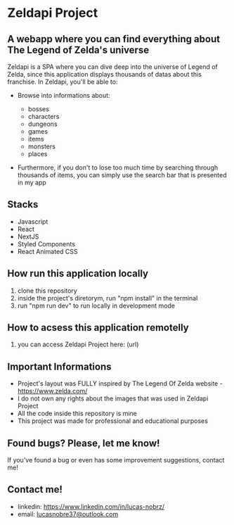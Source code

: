 # Zeldapi Project

## A webapp where you can find everything about The Legend of Zelda's universe

Zeldapi is a SPA where you can dive deep into the universe of Legend of Zelda, since this application displays thousands of datas about this franchise. In Zeldapi, you'll be able to:

- Browse into informations about:

  - bosses
  - characters
  - dungeons
  - games
  - items
  - monsters
  - places

- Furthermore, if you don't to lose too much time by searching through thousands of items, you can simply use the search bar that is presented in my app

## Stacks

- Javascript
- React
- NextJS
- Styled Components
- React Animated CSS

## How run this application locally

1. clone this repository
2. inside the project's diretorym, run "npm install" in the terminal
3. run "npm run dev" to run locally in development mode

## How to acsess this application remotelly

1. you can access Zeldapi Project here: (url)

## Important Informations

- Project's layout was FULLY inspired by The Legend Of Zelda website - https://www.zelda.com/
- I do not own any rights about the images that was used in Zeldapi Project
- All the code inside this repository is mine
- This project was made for professional and educational purposes

## Found bugs? Please, let me know!

If you've found a bug or even has some improvement suggestions, contact me!

## Contact me!

- linkedin: https://www.linkedin.com/in/lucas-nobrz/
- email: lucasnobre37@outlook.com
